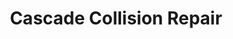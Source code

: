 ---
title: "Cascade Collision Repair"
url: /park-city/cascade-collision-repair/
shop: car repair
---